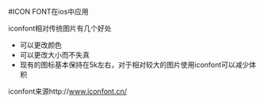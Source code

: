 #ICON FONT在ios中应用

iconfont相对传统图片有几个好处
* 可以更改颜色
* 可以更改大小而不失真
* 现有的图标基本保持在5k左右，对于相对较大的图片使用iconfont可以减少体积

iconfont来源http://www.iconfont.cn/
